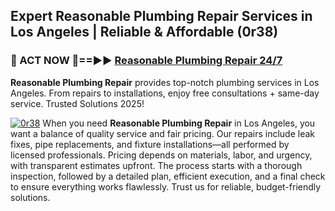 ## Expert Reasonable Plumbing Repair Services in Los Angeles | Reliable & Affordable (0r38)  

<h3>🚿 ACT NOW 🌟==►► <a href="https://tinyurl.com/2ne6vx2x" rel="nofollow">Reasonable Plumbing Repair 24/7</a></h3>

**Reasonable Plumbing Repair** provides top-notch plumbing services in Los Angeles. From repairs to installations, enjoy free consultations + same-day service. Trusted Solutions 2025!

[![0r38](https://i.imgur.com/4PFF4AK.jpeg)](https://tinyurl.com/2ne6vx2x)
When you need **Reasonable Plumbing Repair** in Los Angeles, you want a balance of quality service and fair pricing. Our repairs include leak fixes, pipe replacements, and fixture installations—all performed by licensed professionals. Pricing depends on materials, labor, and urgency, with transparent estimates upfront. The process starts with a thorough inspection, followed by a detailed plan, efficient execution, and a final check to ensure everything works flawlessly. Trust us for reliable, budget-friendly solutions.